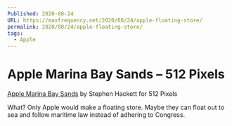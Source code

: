 ```yaml
---
Published: 2020-08-24
URL: https://maxfrequency.net/2020/08/24/apple-floating-store/
permalink: 2020/08/24/apple-floating-store/
tags:
  - Apple
---
```

# Apple Marina Bay Sands – 512 Pixels

[Apple Marina Bay Sands](https://512pixels.net/2020/08/apple-marina-bay-sands/) by Stephen Hackett for 512 Pixels

What? Only Apple would make a floating store. Maybe they can float out to sea and follow maritime law instead of adhering to Congress.